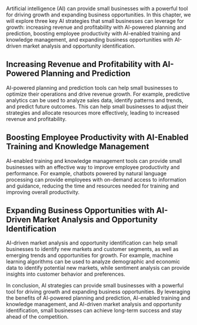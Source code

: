 

Artificial intelligence (AI) can provide small businesses with a powerful tool for driving growth and expanding business opportunities. In this chapter, we will explore three key AI strategies that small businesses can leverage for growth: increasing revenue and profitability with AI-powered planning and prediction, boosting employee productivity with AI-enabled training and knowledge management, and expanding business opportunities with AI-driven market analysis and opportunity identification.

Increasing Revenue and Profitability with AI-Powered Planning and Prediction
----------------------------------------------------------------------------

AI-powered planning and prediction tools can help small businesses to optimize their operations and drive revenue growth. For example, predictive analytics can be used to analyze sales data, identify patterns and trends, and predict future outcomes. This can help small businesses to adjust their strategies and allocate resources more effectively, leading to increased revenue and profitability.

Boosting Employee Productivity with AI-Enabled Training and Knowledge Management
--------------------------------------------------------------------------------

AI-enabled training and knowledge management tools can provide small businesses with an effective way to improve employee productivity and performance. For example, chatbots powered by natural language processing can provide employees with on-demand access to information and guidance, reducing the time and resources needed for training and improving overall productivity.

Expanding Business Opportunities with AI-Driven Market Analysis and Opportunity Identification
----------------------------------------------------------------------------------------------

AI-driven market analysis and opportunity identification can help small businesses to identify new markets and customer segments, as well as emerging trends and opportunities for growth. For example, machine learning algorithms can be used to analyze demographic and economic data to identify potential new markets, while sentiment analysis can provide insights into customer behavior and preferences.

In conclusion, AI strategies can provide small businesses with a powerful tool for driving growth and expanding business opportunities. By leveraging the benefits of AI-powered planning and prediction, AI-enabled training and knowledge management, and AI-driven market analysis and opportunity identification, small businesses can achieve long-term success and stay ahead of the competition.

